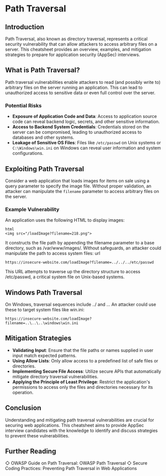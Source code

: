 # Path Traversal

## Introduction
Path Traversal, also known as directory traversal, represents a critical security vulnerability that can allow attackers to access arbitrary files on a server. This cheatsheet provides an overview, examples, and mitigation strategies to prepare for application security (AppSec) interviews.

## What is Path Traversal?
Path traversal vulnerabilities enable attackers to read (and possibly write to) arbitrary files on the server running an application. This can lead to unauthorized access to sensitive data or even full control over the server.

### Potential Risks
- **Exposure of Application Code and Data**: Access to application source code can reveal backend logic, secrets, and other sensitive information.
- **Access to Backend System Credentials**: Credentials stored on the server can be compromised, leading to unauthorized access to databases and other systems.
- **Leakage of Sensitive OS Files**: Files like `/etc/passwd` on Unix systems or `C:\Windows\win.ini` on Windows can reveal user information and system configurations.

## Exploiting Path Traversal
Consider a web application that loads images for items on sale using a query parameter to specify the image file. Without proper validation, an attacker can manipulate the `filename` parameter to access arbitrary files on the server.

### Example Vulnerability
An application uses the following HTML to display images:

```
html
<img src="/loadImage?filename=218.png">
```
It constructs the file path by appending the filename parameter to a base directory, such as /var/www/images/. Without safeguards, an attacker could manipulate the path to access system files:
url

```
https://insecure-website.com/loadImage?filename=../../../etc/passwd
```

This URL attempts to traverse up the directory structure to access /etc/passwd, a critical system file on Unix-based systems.

## Windows Path Traversal

On Windows, traversal sequences include ../ and ..\. An attacker could use these to target system files like win.ini:

```
https://insecure-website.com/loadImage?filename=..\..\..\windows\win.ini
```
## Mitigation Strategies
- **Validating Input**: Ensure that the file paths or names supplied in user input match expected patterns.
- **Using Allow Lists**: Only allow access to a predefined list of safe files or directories.
- **Implementing Secure File Access**: Utilize secure APIs that automatically mitigate directory traversal vulnerabilities.
- **Applying the Principle of Least Privilege**: Restrict the application's permissions to access only the files and directories necessary for its operation.


## Conclusion
Understanding and mitigating path traversal vulnerabilities are crucial for securing web applications. This cheatsheet aims to provide AppSec interview candidates with the knowledge to identify and discuss strategies to prevent these vulnerabilities.

## Further Reading
◇ OWASP Guide on Path Traversal: OWASP Path Traversal
◇ Secure Coding Practices: Preventing Path Traversal in Web Applications

